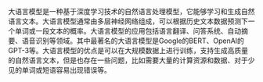 
大语言模型是一种基于深度学习技术的自然语言处理模型，它能够学习和生成自然语言文本。大语言模型通常由多层神经网络组成，可以根据历史文本数据预测下一个单词或一段文本的概率。大语言模型的应用包括语言翻译、问答系统、自动摘要、语音识别等领域。其中最著名的大语言模型是Google的BERT、OpenAI的GPT-3等。大语言模型的优点是可以在大规模数据上进行训练，支持生成高质量的自然语言文本，但是也存在一些问题，比如需要大量的计算资源和数据、对于少见的单词或短语容易出现错误等。